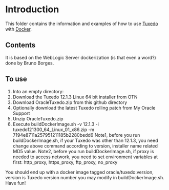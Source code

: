 # Introduction
This folder contains the information and examples of how to use [Tuxedo](http://oracle.com/tuxedo) with [Docker](https://www.docker.com/).

## Contents
It is based on the WebLogic Server dockerization (is that even a word?) done by Bruno Borges.

## To use
1. Into an empty directory:
  1. Download the Tuxedo 12.1.3 Linux 64 bit installer from OTN
  2. Download OracleTuxedo.zip from this github directory
  3. Optionally download the latest Tuxedo rolling patch from My Oracle Support
2. Unzip OracleTuxedo.zip
3. Execute buildDockerImage.sh -v 12.1.3 -i tuxedo121300_64_Linux_01_x86.zip -m 7194e8711a257951211185b2280bedd6
   Note1, before you run buildDockerImage.sh, if your Tuxedo was other than 12.1.3, you need change above command according to version, installer name related MD5 value.
   Note2, before you run buildDockerImage.sh, if proxy is needed to access network, you need to set environment variables at first: http_proxy, https_proxy, ftp_proxy, no_proxy

You should end up with a docker image tagged oracle/tuxedo:version, version is Tuxedo version number you may modify in buildDockerImage.sh.
Have fun!



